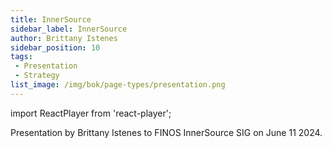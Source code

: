 ```yaml
---
title: InnerSource
sidebar_label: InnerSource 
author: Brittany Istenes
sidebar_position: 10  
tags:
 - Presentation
 - Strategy
list_image: /img/bok/page-types/presentation.png  
---
```


import ReactPlayer from 'react-player';


<link href="/css/presentation/web.css" rel="stylesheet"></link>

<Bio name="Brittany Istenes" organisation="Fannie Mae" image="/img/people/brittany-istenes.jpeg">
Presentation by Brittany Istenes to FINOS InnerSource SIG on June 11 2024. 
</Bio>

<ReactPlayer playing controls width="100%" height="400px" url="https://www.finos.org/hubfs/Projects%20%2B%20SIGs/InnerSource%20SIG/2024-06%20-%20Brittany%20Istenes%20Presentation%20on%20InnerSource.mp4" />
